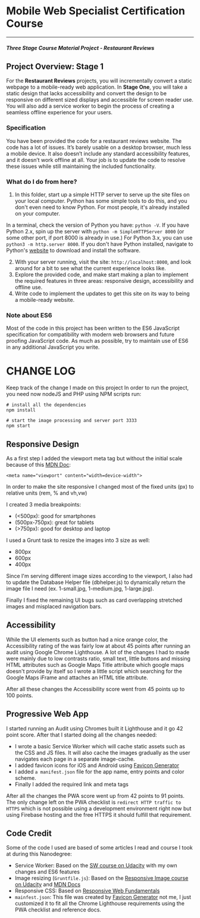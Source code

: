 # Mobile Web Specialist Certification Course
---
#### _Three Stage Course Material Project - Restaurant Reviews_

## Project Overview: Stage 1

For the **Restaurant Reviews** projects, you will incrementally convert a static webpage to a mobile-ready web application. In **Stage One**, you will take a static design that lacks accessibility and convert the design to be responsive on different sized displays and accessible for screen reader use. You will also add a service worker to begin the process of creating a seamless offline experience for your users.

### Specification

You have been provided the code for a restaurant reviews website. The code has a lot of issues. It’s barely usable on a desktop browser, much less a mobile device. It also doesn’t include any standard accessibility features, and it doesn’t work offline at all. Your job is to update the code to resolve these issues while still maintaining the included functionality.

### What do I do from here?

1. In this folder, start up a simple HTTP server to serve up the site files on your local computer. Python has some simple tools to do this, and you don't even need to know Python. For most people, it's already installed on your computer.

In a terminal, check the version of Python you have: `python -V`. If you have Python 2.x, spin up the server with `python -m SimpleHTTPServer 8000` (or some other port, if port 8000 is already in use.) For Python 3.x, you can use `python3 -m http.server 8000`. If you don't have Python installed, navigate to Python's [website](https://www.python.org/) to download and install the software.

2. With your server running, visit the site: `http://localhost:8000`, and look around for a bit to see what the current experience looks like.
3. Explore the provided code, and make start making a plan to implement the required features in three areas: responsive design, accessibility and offline use.
4. Write code to implement the updates to get this site on its way to being a mobile-ready website.

### Note about ES6

Most of the code in this project has been written to the ES6 JavaScript specification for compatibility with modern web browsers and future proofing JavaScript code. As much as possible, try to maintain use of ES6 in any additional JavaScript you write.


# CHANGE LOG

Keep track of the change I made on this project
In order to run the project, you need now nodeJS and PHP using NPM scripts run:

```
# install all the dependencies
npm install

# start the image processing and server port 3333
npm start
```

## Responsive Design
As a first step I added the viewport meta tag but without the initial scale because of this [MDN Doc](https://developer.mozilla.org/en-US/docs/Learn/HTML/Multimedia_and_embedding/Responsive_images):

```
<meta name="viewport" content="width=device-width">
```

In order to make the site responsive I changed most of the fixed units (px) to relative units (rem, % and vh,vw)

I created 3 media breakpoints:
- (<500px): good for smartphones
- (500px-750px): great for tablets
- (>750px): good for desktop and laptop

I used a Grunt task to resize the images into 3 size as well:
- 800px
- 600px
- 400px

Since I'm serving different image sizes according to the viewport, I also had to update the Database Helper file (dbhelper.js) to dynamically return the image file I need (ex. 1-small.jpg, 1-medium.jpg, 1-large.jpg).

Finally I fixed the remaining UI bugs such as card overlapping stretched images and misplaced navigation bars.


## Accessibility
While the UI elements such as button had a nice orange color, the Accessibility rating of the was fairly low at about 45 points after running an audit using Google Chrome Lighthouse. A lot of the changes I had to made were mainly due to low contrasts ratio, small text, little buttons and missing HTML attributes such as Google Maps Title attribute which google maps doesn't provide by itself so I wrote a little script which searching for the Google Maps iFrame and attaches an HTML title attribute.

After all these changes the Accessibility score went from 45 points up to 100 points.


## Progressive Web App
I started running an Audit using Chromes built it Lighthouse and it go 42 point score. After that I started doing all the changes needed:

- I wrote a basic Service Worker which will cache static assets such as the CSS and JS files. It will also cache the images gradually as the user navigates each page in a separate image-cache.
- I added favicon icons for iOS and Android using [Favicon Generator](https://www.favicon-generator.org/)
- I added `a manifest.json` file for the app name, entry points and color scheme.
- Finally I added the required link and meta tags

After all the changes the PWA score went up from 42 points to 91 points. The only change left on the PWA checklist is `redirect HTTP traffic to HTTPS` which is not possible using a development environment right now but using Firebase hosting and the free HTTPS it should fulfill that requirement.


## Code Credit
Some of the code I used are based of some articles I read and course I took at during this Nanodegree:
- Service Worker: Based on the [SW course on Udacity](https://eu.udacity.com/course/offline-web-applications--ud899) with my own changes and ES6 features
- Image resizing (`Gruntfile.js`): Based on the [Responsive Image course on Udacity](https://eu.udacity.com/course/responsive-images--ud882) and [MDN Docs](https://developer.mozilla.org/en-US/docs/Learn/HTML/Multimedia_and_embedding/Responsive_images)
- Responsive CSS: Based on [Responsive Web Fundamentals](https://eu.udacity.com/course/responsive-web-design-fundamentals--ud893)
- `mainfest.json`: This file was created by [Favicon Generator](https://www.favicon-generator.org/) not me, I just customized it to fit all the Chrome Lighthouse requirements using the PWA checklist and reference docs.
